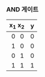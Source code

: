 ### AND 게이트
|x<sub>1</sub>  x<sub>2</sub>| y |
|:--------:|:--:|
| &nbsp;0&nbsp;&nbsp;&nbsp;0 |0|
| &nbsp;1&nbsp;&nbsp;&nbsp;0 |0|
| &nbsp;0&nbsp;&nbsp;&nbsp;1 |0|
| &nbsp;1&nbsp;&nbsp;&nbsp;1 |1|
